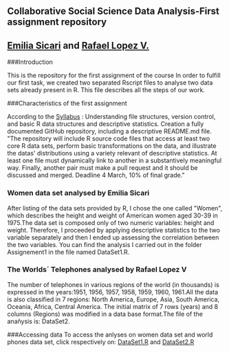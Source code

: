 ## Collaborative Social Science Data Analysis-First assignment repository
## <a href="https://github.com/EmiliaSicari">Emilia Sicari</a> and <a href="https://github.com/rafalopezv">Rafael Lopez V.</a> 

###Introduction

This is the repository for the first assignment of the course 
In order to fulfill our first task, we created two separated Rscript files to analyse two data sets already present in R. This file describes all the steps of our work.

###Characteristics of the first assignment

According to the <a href="https://github.com/rafalopezv/SyllabusAndLectures">Syllabus</a> : Understanding file structures, version control, and basic R data structures and descriptive statistics. Creation a fully documented GitHub repository, including  a descriptive README.md file. 
"The repository will include R source code files that access at least two core R data sets, perform basic transformations on the data, and illustrate the datas' distributions using a variety relevant of descriptive statistics. At least one file must dynamically link to another in a substantively meaningful way. Finally, another pair must make a pull request and it should be discussed and merged. Deadline 4 March, 10% of final grade." 

### Women data set analysed by Emilia Sicari
After listing of the data sets provided by R, I chose the one called "Women", which describes the height and weight of American women aged 30-39 in 1975.The data set is composed only of two numeric variables: height and weight. Therefore, I proceeded by applying descriptive statistics to the two variable separately and then I ended up assessing the correlation between the two variables. You can find the analysis I carried out in the folder Assignement1 in the file named DataSet1.R.

### The Worlds´ Telephones analysed by Rafael Lopez V
The number of telephones in various regions of the world (in thousands) is expressed in the years:1951, 1956, 1957, 1958, 1959, 1960, 1961.All the data is also classified in 7 regions: North America, Europe, Asia, South America, Oceania, Africa, Central America.
The initial matrix of 7 rows (years) and 8 columns (Regions) was modified in a data base format.The file of the anañysis is: DataSet2. 

###Accessing data
To access the anlyses on women data set and world phones data set, click respectively on: 
<a href="https://github.com/rafalopezv/Assignment1/blob/master/DataSet1.R">DataSet1.R</a> and 
<a href="https://github.com/rafalopezv/Assignment1/blob/master/DataSet2.R">DataSet2.R</a>

